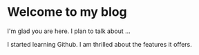# Welcome to my blog

I'm glad you are here. I plan to talk about ...

I started learning Github. I am thrilled about the features it offers.
